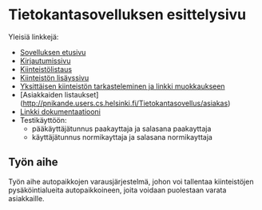 # Tietokantasovelluksen esittelysivu

Yleisiä linkkejä:

* [Sovelluksen etusivu](http://pnikande.users.cs.helsinki.fi/Tietokantasovellus/)
* [Kirjautumissivu](http://pnikande.users.cs.helsinki.fi/Tietokantasovellus/login)
* [Kiinteistölistaus](http://pnikande.users.cs.helsinki.fi/Tietokantasovellus/kiinteisto)
* [Kiinteistön lisäyssivu ](http://pnikande.users.cs.helsinki.fi/Tietokantasovellus/kiinteisto/new)
* [Yksittäisen kiinteistön tarkasteleminen ja linkki muokkaukseen](http://pnikande.users.cs.helsinki.fi/Tietokantasovellus/kiinteisto/2)
* [Asiakkaiden listaukset] (http://pnikande.users.cs.helsinki.fi/Tietokantasovellus/asiakas)
* [Linkki dokumentaatiooni](https://github.com/perrymann/Tsoha-Bootstrap/tree/master/doc)
* Testikäyttöön: 
	- pääkäyttäjätunnus paakayttaja ja salasana paakayttaja
	- käyttäjätunnus normikayttaja ja salasana normikayttaja

## Työn aihe

Työn aihe autopaikkojen varausjärjestelmä, johon voi tallentaa kiinteistöjen pysäköintialueita autopaikkoineen, joita voidaan puolestaan varata asiakkaille.
